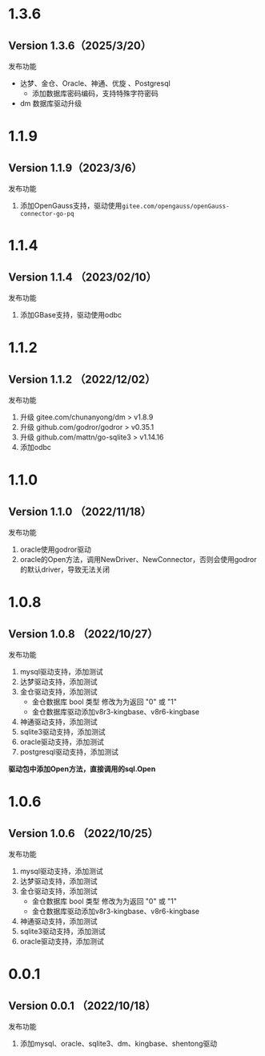 # 1.3.6

## Version 1.3.6（2025/3/20）

发布功能

* 达梦、金仓、Oracle、神通、优旋 、Postgresql
   * 添加数据库密码编码，支持特殊字符密码
* dm 数据库驱动升级


# 1.1.9

## Version 1.1.9（2023/3/6）

发布功能

1. 添加OpenGauss支持，驱动使用`gitee.com/opengauss/openGauss-connector-go-pq`

# 1.1.4

## Version 1.1.4 （2023/02/10）

发布功能

1. 添加GBase支持，驱动使用odbc

# 1.1.2

## Version 1.1.2 （2022/12/02）

发布功能

1. 升级 gitee.com/chunanyong/dm > v1.8.9
2. 升级 github.com/godror/godror > v0.35.1
3. 升级 github.com/mattn/go-sqlite3 > v1.14.16
4. 添加odbc

# 1.1.0

## Version 1.1.0 （2022/11/18）

发布功能

1. oracle使用godror驱动
2. oracle的Open方法，调用NewDriver、NewConnector，否则会使用godror的默认driver，导致无法关闭

# 1.0.8

## Version 1.0.8 （2022/10/27）

发布功能

1. mysql驱动支持，添加测试
2. 达梦驱动支持，添加测试
3. 金仓驱动支持，添加测试
   * 金仓数据库 bool 类型 修改为为返回 "0" 或 "1"
   * 金仓数据库驱动添加v8r3-kingbase、v8r6-kingbase
4. 神通驱动支持，添加测试
5. sqlite3驱动支持，添加测试
6. oracle驱动支持，添加测试
7. postgresql驱动支持，添加测试

**驱动包中添加Open方法，直接调用的sql.Open**

# 1.0.6

## Version 1.0.6 （2022/10/25）

发布功能

1. mysql驱动支持，添加测试
2. 达梦驱动支持，添加测试
3. 金仓驱动支持，添加测试
    * 金仓数据库 bool 类型 修改为为返回 "0" 或 "1"
    * 金仓数据库驱动添加v8r3-kingbase、v8r6-kingbase
4. 神通驱动支持，添加测试
5. sqlite3驱动支持，添加测试
6. oracle驱动支持，添加测试

# 0.0.1

## Version 0.0.1 （2022/10/18）

发布功能

1. 添加mysql、oracle、sqlite3、dm、kingbase、shentong驱动
